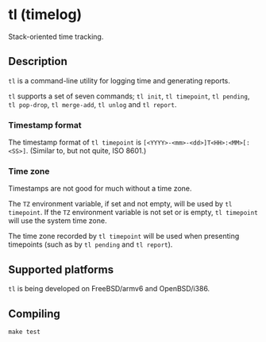 # tl (timelog)

Stack-oriented time tracking.

## Description

`tl` is a command-line utility for logging time and generating reports.

`tl` supports a set of seven commands; `tl init`, `tl timepoint`,
`tl pending`, `tl pop-drop`, `tl merge-add`, `tl unlog` and `tl report`.

### Timestamp format

The timestamp format of `tl timepoint` is
`[<YYYY>-<mm>-<dd>]T<HH>:<MM>[:<SS>]`. (Similar to, but not quite, ISO 8601.)

### Time zone

Timestamps are not good for much without a time zone.

The `TZ` environment variable, if set and not empty,
will be used by `tl timepoint`.
If the `TZ` environment variable is not set or is empty,
`tl timepoint` will use the system time zone.

The time zone recorded by `tl timepoint` will be used when presenting
timepoints (such as by `tl pending` and `tl report`).

## Supported platforms

`tl` is being developed on FreeBSD/armv6 and OpenBSD/i386.

## Compiling

```
make test
```
